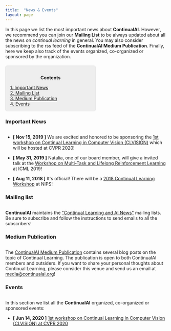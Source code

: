 ```yaml
---
title:  "News & Events"
layout: page
---
```


In this page we list the most important news about **ContinualAI**. However, we recommend you can join our **Mailing List** to be always updated about all the news on *continual learning* in general. You may also consider subscribing to the rss feed of the **ContinualAI Medium Publication**. Finally, here we keep also track of the events organized, co-organized or sponsored by the organization.

<div style="background: rgba(0,0,0,0.06) none repeat scroll 0% 0%; border: 1px solid rgb(222, 222, 222); padding: 1em; border-radius: 5px; margin-top:20px; max-width: 50%">
	<p style="text-align: center;"><strong>Contents</strong></p>
	<p style="text-align: left; margin-bottom: 0px;">	
		<a href="#news">1. Important News</a><br>
		<a href="#mailinglist">2. Mailing List</a><br>
		<!--<a href="#newsletter">3. Monthly Newsletter</a><br>-->
		<a href="#medium">3. Medium Publication</a><br>
		<a href="#events">4. Events</a><br>
	</p>
</div>

<a name="news"></a>
<h3 id="news" style="margin-bottom: 30px;">Important News</h3>

- **[ Nov 15, 2019 ]** We are excited and honored to be sponsoring the [1st workshop on Continual Learning in Computer Vision (CLVISION)](https://sites.google.com/view/clvision2020) which will be hosted at CVPR 2020!

- **[ May 31, 2019 ]** Natalia, one of our board member, will give a invited talk at the [Workshop on Multi-Task and Lifelong Reinforcement Learning](https://sites.google.com/view/mtlrl/home) at ICML 2019!

- **[ Aug 11, 2018 ]** It's official! There will be a [2018 Continual Learning Workshop](https://sites.google.com/view/continual2018) at NIPS!

<a name="mailinglist"></a>
<h3 id="mailinglist" style="margin-bottom: 30px;">Mailing list</h3>

**ContinualAI** maintains the <a href="https://groups.google.com/forum/#!forum/continualai">"Continual Learning and AI News"</a> mailing lists. Be sure to subscribe and follow the instructions to send emails to all the subscribers!

<!--
<a name="newsletter"></a>
<h3 id="newsletter" style="margin-bottom: 30px;">Monthly Newsletter</h3>

The **ContinualAI Monthly Newsletter** is not started yet, but we are working on it :-) We well update this section to make them available also for later consultation. Still to be launched.-->

<a name="medium"></a>
<h3 id="medium" style="margin-bottom: 30px;">Medium Publication</h3>

The [ContinualAI Medium Publication](https://medium.com/continual-ai) contains several blog posts on the topic of Continual Learning. The publication is open to both ContinualAI members and outsiders. If you want to share your personal thoughts about Continual Learning, please consider this venue and send us an email at [media@continualai.org]()!

<a name="events"></a>
<h3 id="events" style="margin-bottom: 30px;">Events</h3>

In this section we list all the **ContinualAI** organized, co-organized or sponsored events:

- **[ Jun 14, 2020 ]** [1st workshop on Continual Learning in Computer Vision (CLVISION) at CVPR 2020](https://sites.google.com/view/clvision2020)
